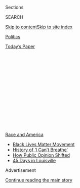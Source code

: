 <div id="app">

<div>

<div>

<div>

<div class="NYTAppHideMasthead css-1q2w90k e1suatyy0">

<div class="section css-ui9rw0 e1suatyy2">

<div class="css-eph4ug er09x8g0">

<div class="css-6n7j50">

</div>

<span class="css-1dv1kvn">Sections</span>

<div class="css-10488qs">

<span class="css-1dv1kvn">SEARCH</span>

</div>

[Skip to content](#site-content)[Skip to site
index](#site-index)

</div>

<div id="masthead-section-label" class="css-1wr3we4 eaxe0e00">

[Politics](https://www.nytimes3xbfgragh.onion/section/politics)

</div>

<div class="css-10698na e1huz5gh0">

</div>

</div>

<div id="masthead-bar-one" class="section hasLinks css-15hmgas e1csuq9d3">

<div class="css-uqyvli e1csuq9d0">

</div>

<div class="css-1uqjmks e1csuq9d1">

</div>

<div class="css-9e9ivx">

[](https://myaccount.nytimes3xbfgragh.onion/auth/login?response_type=cookie&client_id=vi)

</div>

<div class="css-1bvtpon e1csuq9d2">

[Today’s
Paper](https://www.nytimes3xbfgragh.onion/section/todayspaper)

</div>

</div>

</div>

</div>

<div data-aria-hidden="false">

<div id="site-content" data-role="main">

<div>

<div class="css-1aor85t" style="opacity:0.000000001;z-index:-1;visibility:hidden">

<div class="css-1hqnpie">

<div class="css-epjblv">

<span class="css-17xtcya">[Politics](/section/politics)</span><span class="css-x15j1o">|</span><span class="css-fwqvlz">Like
Father, Like Son: President Trump Lets Others
Mourn</span>

</div>

<div class="css-k008qs">

<div class="css-1iwv8en">

<span class="css-18z7m18"></span>

<div>

</div>

</div>

<span class="css-1n6z4y">https://nyti.ms/305Sr12</span>

<div class="css-1705lsu">

<div class="css-4xjgmj">

<div class="css-4skfbu" data-role="toolbar" data-aria-label="Social Media Share buttons, Save button, and Comments Panel with current comment count" data-testid="share-tools">

  - 
  - 
  - 
  - 
    
    <div class="css-6n7j50">
    
    </div>

  - 
  - 

</div>

</div>

</div>

</div>

</div>

</div>

<div id="NYT_TOP_BANNER_REGION" class="css-13pd83m">

<div>

<div id="styln-prism-menu-1590763508878" class="section interactive-content interactive-size-medium css-1edisqu">

<div class="css-17ih8de interactive-body">

<div id="scroll-container" class="css-1gj85ro">

[<span class="styln-title-wrap"><span class="css-1pje3qr">Race
and</span><span class="css-1pje3qr">
America</span></span>](https://www.nytimes3xbfgragh.onion/news-event/george-floyd-protests-minneapolis-new-york-los-angeles?action=click&pgtype=Article&state=default&region=TOP_BANNER&context=storylines_menu)

  - [Black Lives Matter
    Movement](https://www.nytimes3xbfgragh.onion/interactive/2020/07/03/us/george-floyd-protests-crowd-size.html?action=click&pgtype=Article&state=default&region=TOP_BANNER&context=storylines_menu)
  - [History of ‘I Can’t
    Breathe’](https://www.nytimes3xbfgragh.onion/interactive/2020/06/28/us/i-cant-breathe-police-arrest.html?action=click&pgtype=Article&state=default&region=TOP_BANNER&context=storylines_menu)
  - [How Public Opinion
    Shifted](https://www.nytimes3xbfgragh.onion/interactive/2020/06/10/upshot/black-lives-matter-attitudes.html?action=click&pgtype=Article&state=default&region=TOP_BANNER&context=storylines_menu)
  - [45 Days in
    Louisville](https://www.nytimes3xbfgragh.onion/interactive/2020/07/16/us/black-lives-matter-protests-louisville-breonna-taylor.html?action=click&pgtype=Article&state=default&region=TOP_BANNER&context=storylines_menu)

</div>

</div>

</div>

</div>

</div>

<div id="top-wrapper" class="css-1sy8kpn">

<div id="top-slug" class="css-l9onyx">

Advertisement

</div>

[Continue reading the main
story](#after-top)

<div class="ad top-wrapper" style="text-align:center;height:100%;display:block;min-height:250px">

<div id="top" class="place-ad" data-position="top" data-size-key="top">

</div>

</div>

<div id="after-top">

</div>

</div>

<div>

<div id="sponsor-wrapper" class="css-1hyfx7x">

<div id="sponsor-slug" class="css-19vbshk">

Supported by

</div>

[Continue reading the main
story](#after-sponsor)

<div id="sponsor" class="ad sponsor-wrapper" style="text-align:center;height:100%;display:block">

</div>

<div id="after-sponsor">

</div>

</div>

<div class="css-186x18t">

</div>

<div class="css-1vkm6nb ehdk2mb0">

# Like Father, Like Son: President Trump Lets Others Mourn

</div>

Whether he is dealing with the loss of a family member or the deaths of
nearly 150,000 Americans in a surging pandemic, President Trump almost
never displays empathy in public. He learned it from his father.

<div class="css-79elbk" data-testid="photoviewer-wrapper">

<div class="css-z3e15g" data-testid="photoviewer-wrapper-hidden">

</div>

<div class="css-1a48zt4 ehw59r15" data-testid="photoviewer-children">

![<span class="css-16f3y1r e13ogyst0" data-aria-hidden="true">Donald
Trump with his father, Fred Trump, on the roof of one of their apartment
buildings in Brooklyn in
1973.</span><span class="css-cnj6d5 e1z0qqy90" itemprop="copyrightHolder"><span class="css-1ly73wi e1tej78p0">Credit...</span><span><span>Barton
Silverman/The New York
Times</span></span></span>](https://static01.graylady3jvrrxbe.onion/images/2020/07/28/us/politics/28dc-fredtrump1/merlin_97610656_78a7876d-c54b-430a-a599-163bcf354205-articleLarge.jpg?quality=75&auto=webp&disable=upscale)

</div>

</div>

<div class="css-18e8msd">

<div class="css-pdw9fk epjyd6m0">

<div class="css-1txwxcy ey68jwv0" data-aria-hidden="true">

[![Annie
Karni](https://static01.graylady3jvrrxbe.onion/images/2019/02/05/multimedia/author-annie-karni/author-annie-karni-thumbLarge.png
"Annie Karni")](https://www.nytimes3xbfgragh.onion/by/annie-karni)[![Katie
Rogers](https://static01.graylady3jvrrxbe.onion/images/2018/06/12/multimedia/author-katie-rogers/author-katie-rogers-thumbLarge-v2.png
"Katie Rogers")](https://www.nytimes3xbfgragh.onion/by/katie-rogers)

</div>

<div class="css-1baulvz">

By [<span class="css-1baulvz" itemprop="name">Annie
Karni</span>](https://www.nytimes3xbfgragh.onion/by/annie-karni) and
[<span class="css-1baulvz last-byline" itemprop="name">Katie
Rogers</span>](https://www.nytimes3xbfgragh.onion/by/katie-rogers)

</div>

</div>

  - 
    
    <div class="css-ld3wwf e16638kd2">
    
    Published July 28, 2020Updated July 29,
    2020
    
    </div>

  - 
    
    <div class="css-4xjgmj">
    
    <div class="css-pvvomx" data-role="toolbar" data-aria-label="Social Media Share buttons, Save button, and Comments Panel with current comment count" data-testid="share-tools">
    
      - 
      - 
      - 
      - 
        
        <div class="css-6n7j50">
        
        </div>
    
      - 
      - 
    
    </div>
    
    </div>

</div>

<div class="css-mdjrty">

[Leer en
español](https://www.nytimes3xbfgragh.onion/es/2020/07/31/espanol/estados-unidos/fred-trump-donald-trump.html "Read in Spanish")

</div>

</div>

<div class="section meteredContent css-1r7ky0e" name="articleBody" itemprop="articleBody">

<div class="css-1fanzo5 StoryBodyCompanionColumn">

<div class="css-53u6y8">

WASHINGTON — The Marble Collegiate Church on Fifth Avenue in Manhattan
was packed with developers, politicians and New York celebrities, more
than 600 in all, for the funeral of Fred C. Trump, the builder whose
no-frills brick rental towers transformed Brooklyn and Queens.

Three of his four living children, who had grown up listening to the
sermons of the church’s most famous minister, Norman Vincent Peale,
offered loving eulogies to their father. Then it was Donald Trump’s
turn.

He began by talking about himself.

He had learned of his father’s death, he told the crowd that day in June
1999, just moments after reading a front-page New York Times article
about his biggest development to date, Trump Place.

“Donald started his eulogy by saying, ‘I was having the greatest year of
my business career, and I was sitting having breakfast thinking of how
well things were going for me,’” when he learned of his father’s death,
said Alan Marcus, a former public relations consultant for the Trump
Organization. “Donald’s eulogy was all about Donald, and everybody in
Vincent Peale’s church knew it.”

</div>

</div>

<div class="css-1fanzo5 StoryBodyCompanionColumn">

<div class="css-53u6y8">

Gwenda Blair, a Trump family biographer, also attended the funeral. She,
too, could not help but take note of the eulogy, which she described in
her book “The Trumps.”

“Was it surprising?” Ms. Blair said in an interview. “No. Was it
stunning? Yes.”

</div>

</div>

<div class="css-79elbk" data-testid="photoviewer-wrapper">

<div class="css-z3e15g" data-testid="photoviewer-wrapper-hidden">

</div>

<div class="css-1a48zt4 ehw59r15" data-testid="photoviewer-children">

![<span class="css-16f3y1r e13ogyst0" data-aria-hidden="true">Mr. Trump
attending his father’s funeral at the Marble Collegiate Church in
1999.</span><span class="css-cnj6d5 e1z0qqy90" itemprop="copyrightHolder"><span class="css-1ly73wi e1tej78p0">Credit...</span><span>Ron
Galella/Getty
Images</span></span>](https://static01.graylady3jvrrxbe.onion/images/2020/07/29/us/politics/29dc-fredtrump-print1/28dc-fredtrump-articleLarge.jpg?quality=75&auto=webp&disable=upscale)

</div>

</div>

<div class="css-1fanzo5 StoryBodyCompanionColumn">

<div class="css-53u6y8">

Whether he is dealing with the loss of a family member, the deaths of
nearly 150,000 Americans in a surging pandemic, more than 30 million
people out of work or the racial unrest brought on by the killings of
African-Americans by white police officers, President Trump almost never
shows empathy in public. [A book published this
summer](https://www.nytimes3xbfgragh.onion/2020/07/07/nyregion/mary-trump-book.html)
by his niece, Mary L. Trump, has focused renewed attention on this
trait.

Mr. Trump has held no national day of mourning for victims of the virus.
He has surrounded himself at Rose Garden events with business executives
pushing to reopen the economy rather than families who have lost jobs or
loved ones. In grim speeches over the Fourth of July weekend, he angrily
denounced what he branded as the “new far-left fascism” and never once
mentioned George Floyd, the Black man whose death in police custody has
set off worldwide protests over racial injustice.

There are many reasons — denial and disorganization among them — that
Mr. Trump’s handling of the virus has led to catastrophic and
overlapping crises in the United States. But even Republicans say one
primary cause is the president’s failure to put himself in the shoes of
others and harness their pain. His unwillingness, or inability, to
comfort an anxious nation has appalled critics, stunned allies and
aggravated White House staff members, who remain perplexed why this most
basic part of presidential leadership eludes him.

</div>

</div>

<div class="css-1fanzo5 StoryBodyCompanionColumn">

<div class="css-53u6y8">

“His style as a leader is having to be a tough guy,” Representative
Peter T. King of New York, one of the president’s allies, said in an
interview. “You can’t show any type of weakness. He doesn’t want to show
that this is getting the best of him.”

Mr. Trump has exhibited this behavior all his life, friends and family
members say. He learned it, they say, at home, particularly from his
father, a disciplinarian who spent hundreds of millions of dollars
financing his son’s career and taught him to either dominate or submit.
In Fred Trump’s world, showing sadness or hurt was a sign of weakness.

“The only thing that Trump ever cared about was he had this thing: ‘I’ve
got to win. Teach me how to win,’” George White, a former classmate of
Mr. Trump’s at the New York Military Academy who spent years around both
father and son, said in an interview.

Recalling Fred’s hard-driving influence, Mr. White said that Mr. Trump’s
former school mentor, a World War II combat veteran named Theodore
Dobias, once told him that “he had never seen a cadet whose father was
harder on him than his father was on Donald Trump.” Fred Trump would
visit nearly every weekend to keep watch over his son, Mr. White said.

Mr. Trump’s father is still part of his life, said Andrew Stein, a
former Manhattan borough president who has known the president for
decades and has met regularly with him at the White House. Mr. Trump, he
said, has often pointed up to the ceiling and referred to his father
when they have been alone in the Oval Office. “He’ll look up to heaven,
and say, ‘Fred, can you believe this?’” Mr. Stein said.

This article is based on interviews with more than 20 of Mr. Trump’s
friends, political allies, administration members, family members, and
current and former employees.

Fred Trump’s domineering relationship with his children, and how that
shaped his second son, is now the central animating force of the
best-selling “Too Much and Never Enough: How My Family Created the
World’s Most Dangerous Man,” by Ms. Trump, a clinical psychologist and
Mr. Trump’s only niece.

</div>

</div>

<div class="css-1fanzo5 StoryBodyCompanionColumn">

<div class="css-53u6y8">

“Acknowledging the victims of Covid-19 would be to associate himself
with their weakness, a trait his father taught him to despise,” Ms.
Trump wrote.

Robert Trump, the president’s younger brother — who along with Mr. Trump
tried to stop publication of the book — disputed that characterization.
In a statement for this article, he said he knew “how selfless my father
was and Donald is, much more so than anyone would ever realize.”

## Dominate or submit

Born in 1946 into the optimism and energy of postwar America, Mr. Trump
grew up in a red-brick, white-columned McMansion built by his father in
what was then a gated, nearly all-white community in Queens. He was, by
his own admission in his autobiography “The Art of the Deal,” a
difficult, tempestuous child. A favorite activity was testing other
people, from children in his neighborhood to figures of authority.
Neighbors [once caught him throwing
rocks](https://www.washingtonpost.com/lifestyle/style/young-donald-trump-military-school/2016/06/22/f0b3b164-317c-11e6-8758-d58e76e11b12_story.html)
over a fence at a young child in a playpen.

“Even in elementary school, I was a very assertive, aggressive kid,” Mr.
Trump wrote.

The household was strict. Fred Trump was “stiff and formal,” said a
neighbor, Annamaria Forcier, and was focused on work and money. (His
father, Frederick Trump, had made a fortune in the Gold Rush before
dying of the Spanish flu in 1918.)

The president’s mother, Mary Anne MacLeod Trump, was a fisherman’s
daughter from a Scottish village in the Outer Hebrides who arrived in
New York in 1930 at the age of 18. Mary Anne found a job as a maid at
the home of Andrew Carnegie’s widow, according to census records that
the journalist Nina Burleigh unearthed for her book “Golden Handcuffs:
The Secret History of Trump’s Women.” The home is now the Cooper Hewitt
Museum in Manhattan.

Mrs. Trump’s brush with society engendered the outsider’s love of
ceremony and pomp shared by her son. In her book, Ms. Burleigh wrote
that “Mary’s airs were the antithesis” of her husband’s Germanic
tendencies. Her sense of humor could often be turned back on Donald
Trump, one of the president’s children said.

</div>

</div>

<div class="css-79elbk" data-testid="photoviewer-wrapper">

<div class="css-z3e15g" data-testid="photoviewer-wrapper-hidden">

</div>

<div class="css-1a48zt4 ehw59r15" data-testid="photoviewer-children">

<div class="css-1xdhyk6 erfvjey0">

<span class="css-1ly73wi e1tej78p0">Image</span>

<div class="css-zjzyr8">

<div data-testid="lazyimage-container" style="height:580px">

</div>

</div>

</div>

<span class="css-16f3y1r e13ogyst0" data-aria-hidden="true">A yearbook
photo of Mr. Trump from his time at the New York Military Academy, where
he attended junior high
school.</span><span class="css-cnj6d5 e1z0qqy90" itemprop="copyrightHolder"><span class="css-1ly73wi e1tej78p0">Credit...</span><span>Fred
R. Conrad for The New York Times</span></span>

</div>

</div>

<div class="css-1fanzo5 StoryBodyCompanionColumn">

<div class="css-53u6y8">

But Fred Trump ran the show, and the children learned to be stoic in the
face of loss, even when their mother fell seriously ill with
peritonitis, an inflammation of the tissue lining the abdominal cavity,
and faced a lengthy hospitalization and lingering illness after the
birth of her fifth and last child.

</div>

</div>

<div class="css-1fanzo5 StoryBodyCompanionColumn">

<div class="css-53u6y8">

“My father came home and told me she wasn’t expected to live, but I
should go to school and he’d call me if anything changed,” Maryanne
Trump Barry, one of his daughters, said in an interview with Ms. Blair.
“That’s right, go to school as usual.”

In Mary Trump’s view, Donald Trump — who was two and a half years old at
the time — suffered harm the year his mother was sick. “Donald’s needs,
which had been met inconsistently before his mother’s illness, were
barely met at all by his father,” Ms. Trump wrote. “That Fred would, by
default, become the primary source of Donald’s solace when he was much
more likely to be a source of fear or rejection put Donald into an
intolerable position: total dependence on a caregiver who was also
likely to be a source of his terror.”

As a result, she wrote, he “suffered deprivations that would scar him
for life.”

Fred Trump Jr., the second born and the first son, was pushed hard by
his father as the presumed heir to the family business. But Fred Jr.
never took to real estate and died alone in the hospital in 1981 after a
long struggle with alcoholism. He was 42. According to Ms. Trump, his
daughter, Donald Trump went to the movies that night and Fred Trump Sr.
did not visit him.

The family rarely talked about Fred Jr.’s death, but in a 1990 interview
in Playboy, Donald Trump spent a few moments reflecting on it. “I saw
people really taking advantage of Fred and the lesson I learned was
always to keep up my guard 100 percent, whereas he didn’t,” Mr. Trump
said. “He didn’t feel that there was really reason for that, which is a
fatal mistake in life. People are too trusting. I’m a very untrusting
guy.”

## ‘He doesn’t have time to have empathy’

Dan P. McAdams, a professor of psychology and human development at
Northwestern who has written about Mr. Trump, said in an interview that
from childhood on, Mr. Trump — with the help of his father — conditioned
himself to approach life as a series of battles to be won.

“He doesn’t have time to have empathy for anybody because the world is
out to get him,” Mr. McAdams said.

</div>

</div>

<div class="css-1fanzo5 StoryBodyCompanionColumn">

<div class="css-53u6y8">

After his brother’s death, Mr. Trump became the heir, and over the next
decades he and his father were close partners in the schemes and tax
evasions that were part of the family business. They talked almost every
day and spent time together on weekends.

“I was never intimidated by my father, the way most people were,” Mr.
Trump wrote in his autobiography. “I stood up to him, and he respected
that. We had a relationship that was almost businesslike.”

Like his father, Mr. Trump moved on in the face of loss. At the Trump
Organization he was not a boss who reached out to express condolences.
“One of his bankers had died and somebody in this small circle said,
‘Donald, don’t you think you should call the family?’” recalled Mr.
Marcus, the former Trump Organization public relations consultant. “He
said: ‘Why? He’s dead.’”

Mr. Trump’s coldness in the face of illness shocked even some of his
closest associates. After Roy Cohn, Mr. Trump’s longtime personal
lawyer, learned he had AIDS in the 1980s, Mr. Trump abruptly cut off
contact with him — a dramatic shift from the connected relationship they
had enjoyed for years, which associates recalled involved talking on the
phone at least five times a day.

“He discards people who are no longer useful, and it doesn’t matter what
renders the person no longer useful,” said Michael D’Antonio, a Trump
biographer. “If you are disgraced, or you’re dying, or deceased, you no
longer exist to him.” Mr. D’Antonio recalled Mr. Trump telling him that
he had given Mr. Cohn a place to stay at the end of his life. “Donald
thought providing him with something of material worth was adequate,” he
said.

</div>

</div>

<div class="css-79elbk" data-testid="photoviewer-wrapper">

<div class="css-z3e15g" data-testid="photoviewer-wrapper-hidden">

</div>

<div class="css-1a48zt4 ehw59r15" data-testid="photoviewer-children">

<div class="css-1xdhyk6 erfvjey0">

<span class="css-1ly73wi e1tej78p0">Image</span>

<div class="css-zjzyr8">

<div data-testid="lazyimage-container" style="height:256.4888888888889px">

</div>

</div>

</div>

<span class="css-16f3y1r e13ogyst0" data-aria-hidden="true">The Trump
Taj Mahal casino in Atlantic City in 1990. Mr. Trump seemed to
prioritize his businesses over empathy toward
others.</span><span class="css-cnj6d5 e1z0qqy90" itemprop="copyrightHolder"><span class="css-1ly73wi e1tej78p0">Credit...</span><span>Tony
Ward/Mirrorpix, via Getty Images</span></span>

</div>

</div>

<div class="css-1fanzo5 StoryBodyCompanionColumn">

<div class="css-53u6y8">

In 1989 a helicopter flying from New York to Atlantic City crashed and
[killed three top executives at Mr. Trump’s Atlantic City
casinos](https://www.nytimes3xbfgragh.onion/1989/10/11/nyregion/copter-crash-kills-3-aides-of-trump.html).
Mr. Trump infamously used the tragedy to his own advantage, planting
stories in local newspapers that he had been scheduled to board the
aircraft until the last minute and had narrowly escaped death himself.
In a later book he admitted he had never been scheduled to fly on the
helicopter at all.

</div>

</div>

<div class="css-1fanzo5 StoryBodyCompanionColumn">

<div class="css-53u6y8">

Jack O’Donnell, who was the president of the Trump Plaza Hotel and
Casino at the time and wrote a scathing book about Mr. Trump, said Mr.
Trump processed the deaths mostly as a meteoric hit to his business.

But the night of the crash, Mr. O’Donnell recalled, Mr. Trump did
something unusual for him.

“I didn’t think he was capable of it,” Mr. O’Donnell said. “But he flew
down to Atlantic City and he personally went to the homes of the widows
and spent time with them.” Months later, however, “he blamed those same
guys for issues he created,” Mr. O’Donnell said. “It was why I finally
left him, in a huge argument.”

A little more than a decade later, when Mr. Trump’s mother was seriously
ill, he had to be reminded by his siblings to peel away from work and
visit her at the hospital, Mr. Marcus recalled. She died at the age of
88 in 2000, only a year after her
husband.

## ‘A great day for everybody’

</div>

</div>

<div class="css-79elbk" data-testid="photoviewer-wrapper">

<div class="css-z3e15g" data-testid="photoviewer-wrapper-hidden">

</div>

<div class="css-1a48zt4 ehw59r15" data-testid="photoviewer-children">

<div class="css-1xdhyk6 erfvjey0">

<span class="css-1ly73wi e1tej78p0">Image</span>

<div class="css-zjzyr8">

<div data-testid="lazyimage-container" style="height:244.24444444444447px">

</div>

</div>

</div>

<span class="css-16f3y1r e13ogyst0" data-aria-hidden="true">Mr. Trump
has used White House events to meet with business leaders, rather than
mourn victims of the coronavirus
pandemic.</span><span class="css-cnj6d5 e1z0qqy90" itemprop="copyrightHolder"><span class="css-1ly73wi e1tej78p0">Credit...</span><span>Doug
Mills/The New York Times</span></span>

</div>

</div>

<div class="css-1fanzo5 StoryBodyCompanionColumn">

<div class="css-53u6y8">

In response to this article, Hogan Gidley, a former White House
spokesman who has since transitioned over to the campaign, **** said the
president did show empathy. He sent three news clippings as evidence,
which all generated positive coverage for Mr. Trump.

[One
from 1988](https://www.jta.org/1988/07/20/archive/orthodox-child-with-rare-ailment-is-rescued-aboard-tycoons-jet)
recounted how Mr. Trump donated the use of his private jet to fly a sick
child to New York for treatment for a rare medical problem. Another
detailed an effort by Mr. Trump in 1986 to help a widow raise money to
[cover her mortgage
payments](https://apnews.com/24c831825e0dab47d51d8d25bffe45f5). The
third covered Mr. Trump’s [$10,000
donation](https://www.aol.com/2013/11/08/trump-gift-barton-buffalo/) in
2013 to a bus driver who saved a woman from jumping off a bridge.

Last month in the Rose Garden as Mr. Trump highlighted a dip in the
unemployment rate, [he invoked Mr.
Floyd](https://www.nytimes3xbfgragh.onion/2020/06/05/us/politics/trump-jobs-report-george-floyd.html).

</div>

</div>

<div class="css-1fanzo5 StoryBodyCompanionColumn">

<div class="css-53u6y8">

“Hopefully, George is looking down right now and saying this is a great
thing that’s happening for our country,” he said. “A great day for him,
a great day for everybody.”

For Mr. Marcus, the former publicist who had attended Fred Trump Sr.’s
funeral 21 years earlier, the president’s words brought on a sense of
déjà vu. “It had some parallels with the eulogy he delivered for his
father,” Mr. Marcus said. Once again, “it was all about him.”

</div>

</div>

</div>

<div>

</div>

<div>

</div>

<div>

</div>

<div>

<div id="bottom-wrapper" class="css-1ede5it">

<div id="bottom-slug" class="css-l9onyx">

Advertisement

</div>

[Continue reading the main
story](#after-bottom)

<div id="bottom" class="ad bottom-wrapper" style="text-align:center;height:100%;display:block;min-height:90px">

</div>

<div id="after-bottom">

</div>

</div>

</div>

</div>

</div>

## Site Index

<div>

</div>

## Site Information Navigation

  - [© <span>2020</span> <span>The New York Times
    Company</span>](https://help.nytimes3xbfgragh.onion/hc/en-us/articles/115014792127-Copyright-notice)

<!-- end list -->

  - [NYTCo](https://www.nytco.com/)
  - [Contact
    Us](https://help.nytimes3xbfgragh.onion/hc/en-us/articles/115015385887-Contact-Us)
  - [Work with us](https://www.nytco.com/careers/)
  - [Advertise](https://nytmediakit.com/)
  - [T Brand Studio](http://www.tbrandstudio.com/)
  - [Your Ad
    Choices](https://www.nytimes3xbfgragh.onion/privacy/cookie-policy#how-do-i-manage-trackers)
  - [Privacy](https://www.nytimes3xbfgragh.onion/privacy)
  - [Terms of
    Service](https://help.nytimes3xbfgragh.onion/hc/en-us/articles/115014893428-Terms-of-service)
  - [Terms of
    Sale](https://help.nytimes3xbfgragh.onion/hc/en-us/articles/115014893968-Terms-of-sale)
  - [Site
    Map](https://spiderbites.nytimes3xbfgragh.onion)
  - [Help](https://help.nytimes3xbfgragh.onion/hc/en-us)
  - [Subscriptions](https://www.nytimes3xbfgragh.onion/subscription?campaignId=37WXW)

</div>

</div>

</div>

</div>
